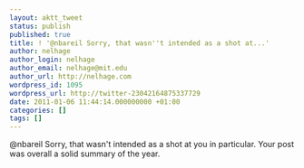 ```yaml
---
layout: aktt_tweet
status: publish
published: true
title: ! '@nbareil Sorry, that wasn''t intended as a shot at...'
author: nelhage
author_login: nelhage
author_email: nelhage@mit.edu
author_url: http://nelhage.com
wordpress_id: 1095
wordpress_url: http://twitter-23042164875337729
date: 2011-01-06 11:44:14.000000000 +01:00
categories: []
tags: []
---
```

@nbareil Sorry, that wasn't intended as a shot at you in particular. Your post was overall a solid summary of the year.

